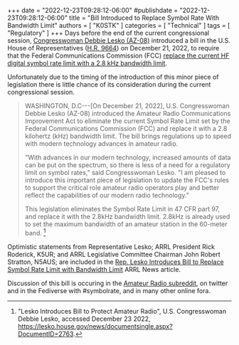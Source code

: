 +++
date = "2022-12-23T09:28:12-06:00"
#publishdate = "2022-12-23T09:28:12-06:00"
title = "Bill Introduced to Replace Symbol Rate With Bandwidth Limit"
authors = [ "K0STK" ]
categories = [ "Technical" ]
tags = [ "Regulatory" ]
+++
Days before the end of the current congressional session,
[Congresswoman Debbie Lesko \(AZ-08\)](https://lesko.house.gov/)
introduced a bill in the U.S.  House of Representatives
([H.R. 9664](https://www.govtrack.us/congress/bills/117/hr9664))
on December 21, 2022, to require that the Federal Communications
Commission (FCC)
[replace the current HF digital symbol rate limit with a 2.8 kHz bandwidth limit](https://lesko.house.gov/news/documentsingle.aspx?DocumentID=2763).

Unfortunately due to the timing of the introduction of this minor
piece of legislation there is little chance of its consideration
during the current congressional session.
<!--more-->

>WASHINGTON, D.C---[On December 21, 2022], U.S. Congresswoman
>Debbie Lesko (AZ-08) introduced the Amateur Radio Communications
>Improvement Act to eliminate the current Symbol Rate Limit set
>by the Federal Communications Commission (FCC) and replace it
>with a 2.8 kilohertz (kHz) bandwidth limit. The bill brings
>regulations up to speed with modern technology advances in
>amateur radio.
>
>"With advances in our modern technology, increased amounts of
>data can be put on the spectrum, so there is less of a need for
>a regulatory limit on symbol rates," said Congresswoman Lesko.
>"I am pleased to introduce this important piece of legislation
>to update the FCC's rules to support the critical role amateur
>radio operators play and better reflect the capabilities of our
>modern radio technology."
>
>This legislation eliminates the Symbol Rate Limit in 47 CFR part
>97, and replace it with the 2.8kHz bandwidth limit. 2.8kHz is
>already used to set the maximum bandwidth of an amateur station
>in the 60-meter band. [^1]

[^1]: "Lesko Introduces Bill to Protect Amateur Radio", U.S. Congresswoman Debbie Lesko, accessed December 23 2022, https://lesko.house.gov/news/documentsingle.aspx?DocumentID=2763.

Optimistic statements from Representative Lesko; ARRL President Rick
Roderick, K5UR; and ARRL Legislative Committee Chairman John
Robert Stratton, N5AUS; are included in the
[Rep. Lesko Introduces Bill to Replace Symbol Rate Limit with Bandwidth Limit](http://www.arrl.org/news/rep-lesko-introduces-bill-to-replace-symbol-rate-limit-with-bandwidth-limit)
ARRL News article.

Discussion of this bill
is occuring in the [Amateur Radio subreddit](https://www.reddit.com/r/amateurradio/comments/zszpl1/symbol_rate_limit_might_be_coming_to_an_end/),
on twitter and in the Fediverse with #symbolrate, and in many
other online fora.
